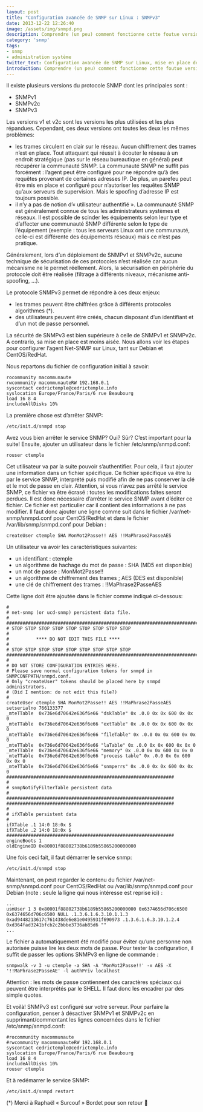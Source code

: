 ```yaml
---
layout: post
title: "Configuration avancée de SNMP sur Linux : SNMPv3"
date: 2013-12-22 12:26:40
image: /assets/img/snmpd.png
description: Comprendre (un peu) comment fonctionne cette foutue version 3 de SNMP et la configurer
category: 'snmp'
tags:
- snmp
- administration système
twitter_text: Configuration avancée de SNMP sur Linux, mise en place de la version 3
introduction: Comprendre (un peu) comment fonctionne cette foutue version 3 de SNMP et la configurer
---
```


Il existe plusieurs versions du protocole SNMP dont les principales sont :

* SNMPv1
* SNMPv2c
* SNMPv3

Les versions v1 et v2c sont les versions les plus utilisées et les plus répandues. Cependant, ces deux versions ont toutes les deux les mêmes problèmes:

* les trames circulent en clair sur le réseau. Aucun chiffrement des trames n’est en place. Tout attaquant qui réussit à écouter le réseau à un endroit stratégique (pas sur le réseau bureautique en général) peut récupérer la communauté SNMP. La communauté SNMP ne suffit pas forcément : l’agent peut être configuré pour ne répondre qu’à des requêtes provenant de certaines adresses IP. De plus, un parefeu peut être mis en place et configuré pour n’autoriser les requêtes SNMP qu’aux serveurs de supervision. Mais le spoofing d’adresse IP est toujours possible.
* il n’y a pas de notion d’« utilisateur authentifié ». La communauté SNMP est généralement connue de tous les administrateurs systèmes et réseaux. Il est possible de scinder les équipements selon leur type et d’affecter une communauté SNMP différente selon le type de l’équipement (exemple : tous les serveurs Linux ont une communauté, celle-ci est différente des équipements réseaux) mais ce n’est pas pratique.

Généralement, lors d’un déploiement de SNMPv1 et SNMPv2c, aucune technique de sécurisation de ces protocoles n’est réalisée car aucun mécanisme ne le permet réellement. Alors, la sécurisation en périphérie du protocole doit être réalisée (filtrage à différents niveaux, mécanisme anti-spoofing, …).

Le protocole SNMPv3 permet de répondre à ces deux enjeux:

* les trames peuvent être chiffrées grâce à différents protocoles algorithmes (*).
* des utilisateurs peuvent être créés, chacun disposant d’un identifiant et d’un mot de passe personnel.

La sécurité de SNMPv3 est bien supérieure à celle de SNMPv1 et SNMPv2c. A contrario, sa mise en place est moins aisée. Nous allons voir les étapes pour configurer l’agent Net-SNMP sur Linux, tant sur Debian et CentOS/RedHat.

Nous repartons du fichier de configuration initial à savoir:

    rocommunity macommunaute
    rwcommunity macommunauteRW 192.168.0.1
    syscontact cedrictemple@cedrictemple.info
    syslocation Europe/France/Paris/6 rue Beaubourg
    load 16 8 4
    includeAllDisks 10%

La première chose est d’arrêter SNMP:

    /etc/init.d/snmpd stop

Avez vous bien arrêter le service SNMP? Oui? Sûr? C’est important pour la suite! Ensuite, ajouter un utilisateur dans le fichier /etc/snmp/snmpd.conf:

    rouser ctemple

Cet utilisateur va par la suite pouvoir s’authentifier. Pour cela, il faut ajouter une information dans un fichier spécifique. Ce fichier spécifique va être lu par le service SNMP, interprété puis modifié afin de ne pas conserver la clé et le mot de passe en clair. Attention, si vous n’avez pas arrêté le service SNMP, ce fichier va être écrasé : toutes les modifications faites seront perdues. Il est donc nécessaire d’arrêter le service SNMP avant d’éditer ce fichier. Ce fichier est particulier car il contient des informations à ne pas modifier. Il faut donc ajouter une ligne comme suit dans le fichier /var/net-snmp/snmpd.conf pour CentOS/RedHat et dans le fichier /var/lib/snmp/snmpd.conf pour Debian :

    createUser ctemple SHA MonMot2Passe!! AES !!MaPhrase2PasseAES

Un utilisateur va avoir les caractéristiques suivantes:

* un identifiant : ctemple
* un algorithme de hachage du mot de passe : SHA (MD5 est disponible)
* un mot de passe : MonMot2Passe!!
* un algorithme de chiffrement des trames ; AES (DES est disponible)
* une clé de chiffrement des trames : !!MaPhrase2PasseAES

Cette ligne doit être ajoutée dans le fichier comme indiqué ci-dessous:

    #
    # net-snmp (or ucd-snmp) persistent data file.
    #
    ############################################################################
    # STOP STOP STOP STOP STOP STOP STOP STOP STOP
    #
    #          **** DO NOT EDIT THIS FILE ****
    #
    # STOP STOP STOP STOP STOP STOP STOP STOP STOP
    ############################################################################
    #
    # DO NOT STORE CONFIGURATION ENTRIES HERE.
    # Please save normal configuration tokens for snmpd in SNMPCONFPATH/snmpd.conf.
    # Only "createUser" tokens should be placed here by snmpd administrators.
    # (Did I mention: do not edit this file?)
    #
    createUser ctemple SHA MonMot2Passe!! AES !!MaPhrase2PasseAES
    setserialno 766133377
    _mteTTable  0x736e6d70642e636f6e66 "dskTable" 0x .0.0 0x 0x 600 0x 0x 0
    _mteTTable  0x736e6d70642e636f6e66 "extTable" 0x .0.0 0x 0x 600 0x 0x 0
    _mteTTable  0x736e6d70642e636f6e66 "fileTable" 0x .0.0 0x 0x 600 0x 0x 0
    _mteTTable  0x736e6d70642e636f6e66 "laTable" 0x .0.0 0x 0x 600 0x 0x 0
    _mteTTable  0x736e6d70642e636f6e66 "memory" 0x .0.0 0x 0x 600 0x 0x 0
    _mteTTable  0x736e6d70642e636f6e66 "process table" 0x .0.0 0x 0x 600 0x 0x 0
    _mteTTable  0x736e6d70642e636f6e66 "snmperrs" 0x .0.0 0x 0x 600 0x 0x 0
    ##############################################################
    #
    # snmpNotifyFilterTable persistent data
    #
    ##############################################################
    ##############################################################
    #
    # ifXTable persistent data
    #
    ifXTable .1 14:0 18:0x $
    ifXTable .2 14:0 18:0x $
    ##############################################################
    engineBoots 1
    oldEngineID 0x80001f88802738b6189b55865200000000

Une fois ceci fait, il faut démarrer le service snmp:

    /etc/init.d/snmpd stop

Maintenant, on peut regarder le contenu du fichier /var/net-snmp/snmpd.conf pour CentOS/RedHat ou /var/lib/snmp/snmpd.conf pour Debian (note : seule la ligne qui nous intéresse est reprise ici) :

    ...
    usmUser 1 3 0x80001f88802738b6189b55865200000000 0x6374656d706c6500 0x6374656d706c6500 NULL .1.3.6.1.6.3.10.1.1.3 0xad9448213617c761438de6e81e0495931f690973 .1.3.6.1.6.3.10.1.2.4 0xd364fad3241bfcb2c2bbbe3736ab85d6 ""
    ...

Le fichier a automatiquement été modifié pour éviter qu’une personne non autorisée puisse lire les deux mots de passe. Pour tester la configuration, il suffit de passer les options SNMPv3 en ligne de commande :

    snmpwalk -v 3 -u ctemple -a SHA -A 'MonMot2Passe!!' -x AES -X '!!MaPhrase2PasseAE' -l authPriv localhost

Attention : les mots de passe contiennent des caractères spéciaux qui peuvent être interprétés par le SHELL. Il faut donc les encadrer par des simple quotes.

Et voilà! SNMPv3 est configuré sur votre serveur. Pour parfaire la configuration, penser à désactiver SNMPv1 et SNMPv2c en supprimant/commentant les lignes concernées dans le fichier /etc/snmp/snmpd.conf:

    #rocommunity macommunaute
    #rwcommunity macommunauteRW 192.168.0.1
    syscontact cedrictemple@cedrictemple.info
    syslocation Europe/France/Paris/6 rue Beaubourg
    load 16 8 4
    includeAllDisks 10%
    rouser ctemple

Et à redémarrer le service SNMP:

    /etc/init.d/snmpd restart

(*) Merci à Raphaël « Surcouf » Bordet pour son retour 🙂

